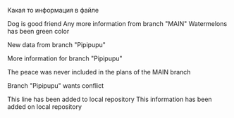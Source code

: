Какая то информация в файле

Dog is good friend 
Any more information from branch "MAIN"
Watermelons has been green color

New data from branch "Pipipupu"

More information for branch "Pipipupu"

The peace was never included in the plans of the MAIN branch

Branch "Pipipupu" wants conflict

This line has been added to local repository
This information has been added on local repository
